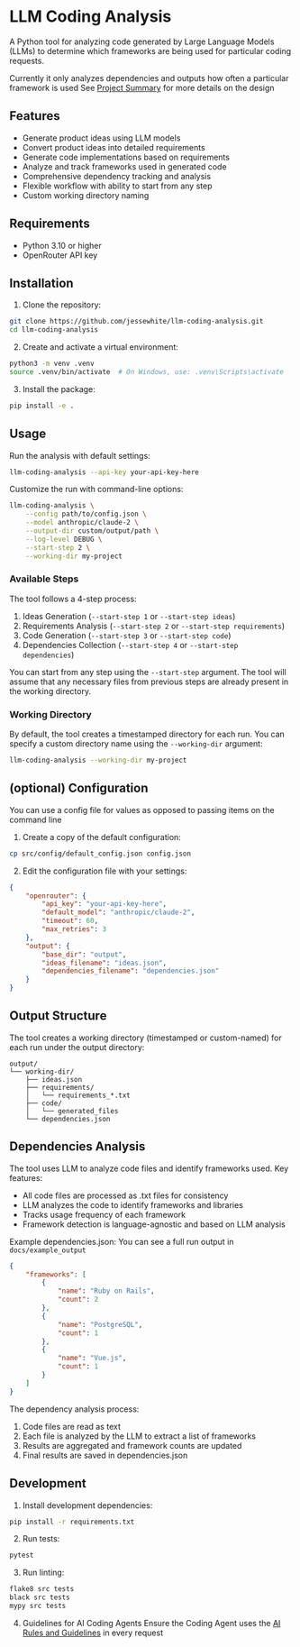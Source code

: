 # LLM Coding Analysis

A Python tool for analyzing code generated by Large Language Models (LLMs) to determine which frameworks are being used for particular coding requests.

Currently it only analyzes dependencies and outputs how often a particular framework is used
See [Project Summary](docs/PROJECT_SUMMARY.md) for more details on the design
## Features

- Generate product ideas using LLM models
- Convert product ideas into detailed requirements
- Generate code implementations based on requirements
- Analyze and track frameworks used in generated code
- Comprehensive dependency tracking and analysis
- Flexible workflow with ability to start from any step
- Custom working directory naming

## Requirements

- Python 3.10 or higher
- OpenRouter API key

## Installation

1. Clone the repository:
```bash
git clone https://github.com/jessewhite/llm-coding-analysis.git
cd llm-coding-analysis
```

2. Create and activate a virtual environment:
```bash
python3 -m venv .venv
source .venv/bin/activate  # On Windows, use: .venv\Scripts\activate
```

3. Install the package:
```bash
pip install -e .
```

## Usage

Run the analysis with default settings:
```bash
llm-coding-analysis --api-key your-api-key-here
```

Customize the run with command-line options:
```bash
llm-coding-analysis \
    --config path/to/config.json \
    --model anthropic/claude-2 \
    --output-dir custom/output/path \
    --log-level DEBUG \
    --start-step 2 \
    --working-dir my-project
```

### Available Steps

The tool follows a 4-step process:
1. Ideas Generation (`--start-step 1` or `--start-step ideas`)
2. Requirements Analysis (`--start-step 2` or `--start-step requirements`)
3. Code Generation (`--start-step 3` or `--start-step code`)
4. Dependencies Collection (`--start-step 4` or `--start-step dependencies`)

You can start from any step using the `--start-step` argument. The tool will assume that any necessary files from previous steps are already present in the working directory.

### Working Directory

By default, the tool creates a timestamped directory for each run. You can specify a custom directory name using the `--working-dir` argument:

```bash
llm-coding-analysis --working-dir my-project
```

## (optional) Configuration
You can use a config file for values as opposed to passing items on the command line
1. Create a copy of the default configuration:
```bash
cp src/config/default_config.json config.json
```

2. Edit the configuration file with your settings:
```json
{
    "openrouter": {
        "api_key": "your-api-key-here",
        "default_model": "anthropic/claude-2",
        "timeout": 60,
        "max_retries": 3
    },
    "output": {
        "base_dir": "output",
        "ideas_filename": "ideas.json",
        "dependencies_filename": "dependencies.json"
    }
}
```

## Output Structure

The tool creates a working directory (timestamped or custom-named) for each run under the output directory:
```
output/
└── working-dir/
    ├── ideas.json
    ├── requirements/
    │   └── requirements_*.txt
    ├── code/
    │   └── generated_files
    └── dependencies.json
```

## Dependencies Analysis

The tool uses LLM to analyze code files and identify frameworks used. Key features:
- All code files are processed as .txt files for consistency
- LLM analyzes the code to identify frameworks and libraries
- Tracks usage frequency of each framework
- Framework detection is language-agnostic and based on LLM analysis

Example dependencies.json:
You can see a full run output in `docs/example_output`
```json
{
    "frameworks": [
        {
            "name": "Ruby on Rails",
            "count": 2
        },
        {
            "name": "PostgreSQL",
            "count": 1
        },
        {
            "name": "Vue.js",
            "count": 1
        }
    ]
}
```

The dependency analysis process:
1. Code files are read as text
2. Each file is analyzed by the LLM to extract a list of frameworks
3. Results are aggregated and framework counts are updated
4. Final results are saved in dependencies.json

## Development

1. Install development dependencies:
```bash
pip install -r requirements.txt
```

2. Run tests:
```bash
pytest
```

3. Run linting:
```bash
flake8 src tests
black src tests
mypy src tests
```

4. Guidelines for AI Coding Agents
Ensure the Coding Agent uses the [AI Rules and Guidelines](docs/AI_RULES_AND_GUIDELINES.md) in every request
